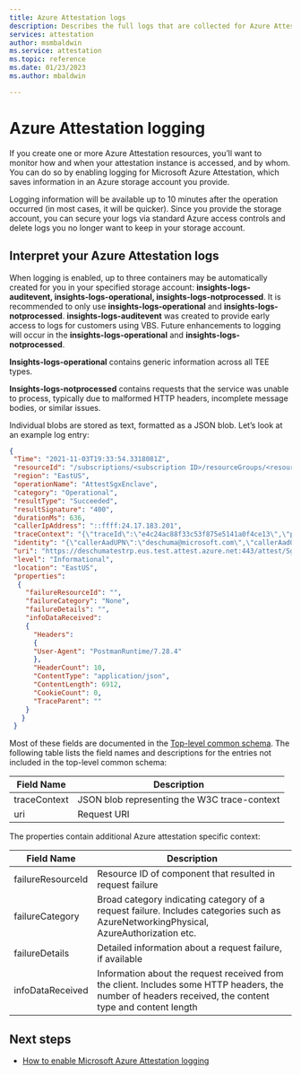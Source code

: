 ```yaml
---
title: Azure Attestation logs
description: Describes the full logs that are collected for Azure Attestation
services: attestation
author: msmbaldwin
ms.service: attestation
ms.topic: reference
ms.date: 01/23/2023
ms.author: mbaldwin

---
```


# Azure Attestation logging

If you create one or more Azure Attestation resources, you’ll want to monitor how and when your attestation instance is accessed, and by whom. You can do so by enabling logging for Microsoft Azure Attestation, which saves information in an Azure storage account you provide.  

Logging information will be available up to 10 minutes after the operation occurred (in most cases, it will be quicker). Since you provide the storage account, you can secure your logs via standard Azure access controls and delete logs you no longer want to keep in your storage account.

## Interpret your Azure Attestation logs

When logging is enabled, up to three containers may be automatically created for you in your specified storage account:  **insights-logs-auditevent, insights-logs-operational, insights-logs-notprocessed**. It is recommended to only use **insights-logs-operational** and **insights-logs-notprocessed**. **insights-logs-auditevent** was created to provide early access to logs for customers using VBS. Future enhancements to logging will occur in the **insights-logs-operational** and **insights-logs-notprocessed**.  

**Insights-logs-operational** contains generic information across all TEE types. 

**Insights-logs-notprocessed** contains requests that the service was unable to process, typically due to malformed HTTP headers, incomplete message bodies, or similar issues.  

Individual blobs are stored as text, formatted as a JSON blob. Let’s look at an example log entry: 


```json
{  
 "Time": "2021-11-03T19:33:54.3318081Z", 
 "resourceId": "/subscriptions/<subscription ID>/resourceGroups/<resource group name>/providers/Microsoft.Attestation/attestationProviders/<instance name>",
 "region": "EastUS", 
 "operationName": "AttestSgxEnclave", 
 "category": "Operational", 
 "resultType": "Succeeded", 
 "resultSignature": "400", 
 "durationMs": 636, 
 "callerIpAddress": "::ffff:24.17.183.201", 
 "traceContext": "{\"traceId\":\"e4c24ac88f33c53f875e5141a0f4ce13\",\"parentId\":\"0000000000000000\",}", 
 "identity": "{\"callerAadUPN\":\"deschuma@microsoft.com\",\"callerAadObjectId\":\"6ab02abe-6ca2-44ac-834d-42947dbde2b2\",\"callerId\":\"deschuma@microsoft.com\"}",
 "uri": "https://deschumatestrp.eus.test.attest.azure.net:443/attest/SgxEnclave?api-version=2018-09-01-preview", 
 "level": "Informational", 
 "location": "EastUS", 
 "properties": 
  { 
    "failureResourceId": "", 
    "failureCategory": "None", 
    "failureDetails": "", 
    "infoDataReceived": 
    { 
      "Headers": 
      { 
      "User-Agent": "PostmanRuntime/7.28.4" 
      }, 
      "HeaderCount": 10,
      "ContentType": "application/json",
      "ContentLength": 6912, 
      "CookieCount": 0, 
      "TraceParent": "" 
    } 
   } 
 } 
```

Most of these fields are documented in the [Top-level common schema](../azure-monitor/essentials/resource-logs-schema.md#top-level-common-schema). The following table lists the field names and descriptions for the entries not included in the top-level common schema: 

|     Field Name                           |     Description                                                                         |
|------------------------------------------|-----------------------------------------------------------------------------------------------|
|     traceContext                        |     JSON blob representing the W3C trace-context |
|    uri                       |     Request URI  |

The properties contain additional Azure attestation specific context:

|     Field Name                           |     Description                                                                         |
|------------------------------------------|-----------------------------------------------------------------------------------------------|
|     failureResourceId                        |     Resource ID of component that resulted in request failure  |
|    failureCategory                       |     Broad category indicating category of a request failure. Includes categories such as AzureNetworkingPhysical, AzureAuthorization etc.   |
|    failureDetails                       |     Detailed information about a request failure, if available   |
|    infoDataReceived                       |     Information about the request received from the client. Includes some HTTP headers, the number of headers received, the content type and content length    |

## Next steps
- [How to enable Microsoft Azure Attestation logging ](azure-diagnostic-monitoring.md)
